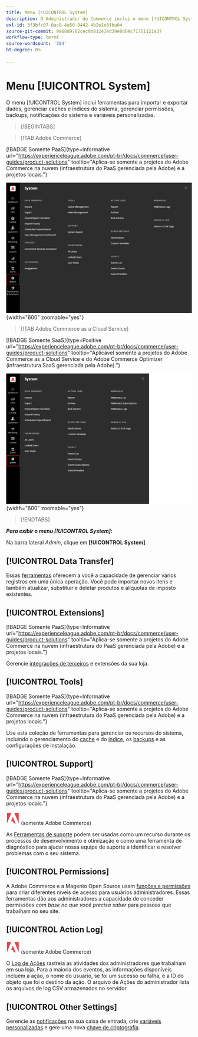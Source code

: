 ```yaml
---
title: Menu [!UICONTROL System]
description: O Administrador do Commerce inclui o menu [!UICONTROL System], que fornece acesso a ferramentas para importação e exportação de dados, gerenciamento de índice e cache do sistema, gerenciamento de permissões e acesso de Administrador, backups, notificações do sistema e variáveis personalizadas.
exl-id: 3f3bfc07-0ac8-4a50-9442-4b2e1e5fba04
source-git-commit: 9a68d9702cec9b812414d39e8d04c71751121a37
workflow-type: tm+mt
source-wordcount: '384'
ht-degree: 0%

---
```


# Menu [!UICONTROL System]

O menu [!UICONTROL System] inclui ferramentas para importar e exportar dados, gerenciar caches e índices do sistema, gerenciar permissões, backups, notificações do sistema e variáveis personalizadas.

>[!BEGINTABS]

>[!TAB Adobe Commerce]

[!BADGE Somente PaaS]{type=Informative url="https://experienceleague.adobe.com/pt-br/docs/commerce/user-guides/product-solutions" tooltip="Aplica-se somente a projetos do Adobe Commerce na nuvem (infraestrutura do PaaS gerenciada pela Adobe) e a projetos locais."}

![Menu do sistema](./assets/system-menu.png){width="600" zoomable="yes"}

>[!TAB Adobe Commerce as a Cloud Service]

[!BADGE Somente SaaS]{type=Positive url="https://experienceleague.adobe.com/pt-br/docs/commerce/user-guides/product-solutions" tooltip="Aplicável somente a projetos do Adobe Commerce as a Cloud Service e do Adobe Commerce Optimizer (infraestrutura SaaS gerenciada pela Adobe)."}

![Menu do sistema](./assets/system-menu-accs.png){width="600" zoomable="yes"}

>[!ENDTABS]

**_Para exibir o menu [!UICONTROL System]:_**

Na barra lateral _Admin_, clique em **[!UICONTROL System]**.

## [!UICONTROL Data Transfer]

Essas [ferramentas](data-transfer.md) oferecem a você a capacidade de gerenciar vários registros em uma única operação. Você pode importar novos itens e também atualizar, substituir e deletar produtos e alíquotas de imposto existentes.

## [!UICONTROL Extensions]

[!BADGE Somente PaaS]{type=Informative url="https://experienceleague.adobe.com/pt-br/docs/commerce/user-guides/product-solutions" tooltip="Aplica-se somente a projetos do Adobe Commerce na nuvem (infraestrutura do PaaS gerenciada pela Adobe) e a projetos locais."}

Gerencie [integrações de terceiros](integrations.md) e extensões da sua loja.

## [!UICONTROL Tools]

[!BADGE Somente PaaS]{type=Informative url="https://experienceleague.adobe.com/pt-br/docs/commerce/user-guides/product-solutions" tooltip="Aplica-se somente a projetos do Adobe Commerce na nuvem (infraestrutura do PaaS gerenciada pela Adobe) e a projetos locais."}

Use esta coleção de ferramentas para gerenciar os recursos do sistema, incluindo o gerenciamento do [cache](cache-management.md) e do [índice](index-management.md), os [backups](backups.md) e as configurações de instalação.

## [!UICONTROL Support]

[!BADGE Somente PaaS]{type=Informative url="https://experienceleague.adobe.com/pt-br/docs/commerce/user-guides/product-solutions" tooltip="Aplica-se somente a projetos do Adobe Commerce na nuvem (infraestrutura do PaaS gerenciada pela Adobe) e a projetos locais."}

![Adobe Commerce](../assets/adobe-logo.svg) (somente Adobe Commerce)

As [Ferramentas de suporte](support.md) podem ser usadas como um recurso durante os processos de desenvolvimento e otimização e como uma ferramenta de diagnóstico para ajudar nossa equipe de suporte a identificar e resolver problemas com o seu sistema.

## [!UICONTROL Permissions]

A Adobe Commerce e a Magento Open Source usam [funções e permissões](permissions.md) para criar diferentes níveis de acesso para usuários administradores. Essas ferramentas dão aos administradores a capacidade de conceder permissões _com base no que você precisa saber_ para pessoas que trabalham no seu site.

## [!UICONTROL Action Log]

![Adobe Commerce](../assets/adobe-logo.svg) (somente Adobe Commerce)

O [Log de Ações](action-log.md) rastreia as atividades dos administradores que trabalham em sua loja. Para a maioria dos eventos, as informações disponíveis incluem a ação, o nome do usuário, se foi um sucesso ou falha, e a ID do objeto que foi o destino da ação. O arquivo de Ações do administrador lista os arquivos de log CSV armazenados no servidor.

## [!UICONTROL Other Settings]

Gerencie as [notificações](notifications.md) na sua caixa de entrada, crie [variáveis personalizadas](variables-custom.md) e gere uma nova [chave de criptografia](encryption-key.md).
